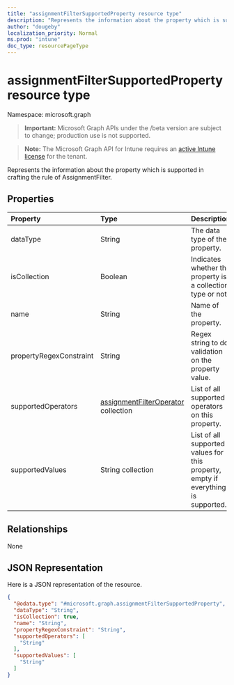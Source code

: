 ```yaml
---
title: "assignmentFilterSupportedProperty resource type"
description: "Represents the information about the property which is supported in crafting the rule of AssignmentFilter."
author: "dougeby"
localization_priority: Normal
ms.prod: "intune"
doc_type: resourcePageType
---
```


# assignmentFilterSupportedProperty resource type

Namespace: microsoft.graph

> **Important:** Microsoft Graph APIs under the /beta version are subject to change; production use is not supported.

> **Note:** The Microsoft Graph API for Intune requires an [active Intune license](https://go.microsoft.com/fwlink/?linkid=839381) for the tenant.

Represents the information about the property which is supported in crafting the rule of AssignmentFilter.

## Properties
|Property|Type|Description|
|:---|:---|:---|
|dataType|String|The data type of the property.|
|isCollection|Boolean|Indicates whether the property is a collection type or not.|
|name|String|Name of the property.|
|propertyRegexConstraint|String|Regex string to do validation on the property value.|
|supportedOperators|[assignmentFilterOperator](../resources/intune-policyset-assignmentfilteroperator.md) collection|List of all supported operators on this property.|
|supportedValues|String collection|List of all supported values for this property, empty if everything is supported.|

## Relationships
None

## JSON Representation
Here is a JSON representation of the resource.
<!-- {
  "blockType": "resource",
  "@odata.type": "microsoft.graph.assignmentFilterSupportedProperty"
}
-->
``` json
{
  "@odata.type": "#microsoft.graph.assignmentFilterSupportedProperty",
  "dataType": "String",
  "isCollection": true,
  "name": "String",
  "propertyRegexConstraint": "String",
  "supportedOperators": [
    "String"
  ],
  "supportedValues": [
    "String"
  ]
}
```




